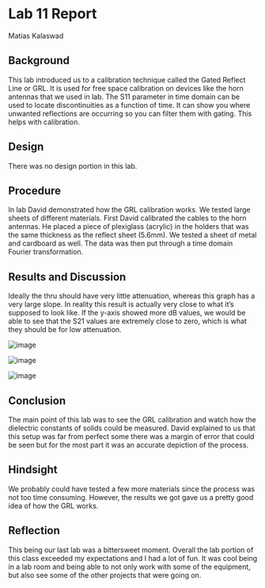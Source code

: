 # Lab 11 Report
Matias Kalaswad

## Background
This lab introduced us to a calibration technique called the Gated Reflect Line or GRL. It is used for free space calibration on devices like the horn antennas that we used in lab. The S11 parameter in time domain can be used to locate discontinuities as a function of time. It can show you where unwanted reflections are occurring so you can filter them with gating. This helps with calibration.

## Design
There was no design portion in this lab.

## Procedure
In lab David demonstrated how the GRL calibration works. We tested large sheets of different materials. First David calibrated the cables to the horn antennas. He placed a piece of plexiglass (acrylic) in the holders that was the same thickness as the reflect sheet (5.6mm). We tested a sheet of metal and cardboard as well. The data was then put through a time domain Fourier transformation. 

## Results and Discussion
Ideally the thru should have very little attenuation, whereas this graph has a very large slope. In reality this result is actually very close to what it’s supposed to look like. If the y-axis showed more dB values, we would be able to see that the S21 values are extremely close to zero, which is what they should be for low attenuation.

![image](https://github.com/CourseReps/ECEN452-Spring2016/blob/master/Students/kalaswad/Lab11/Free_Space_Measurements.png)

![image](https://github.com/CourseReps/ECEN452-Spring2016/blob/master/Students/kalaswad/Lab11/S11_TD_wReflect_preGRLcal.png)

![image](https://github.com/CourseReps/ECEN452-Spring2016/blob/master/Students/kalaswad/Lab11/S21_Thru_postGRL.png)

## Conclusion
The main point of this lab was to see the GRL calibration and watch how the dielectric constants of solids could be measured.  David explained to us that this setup was far from perfect some there was a margin of error that could be seen but for the most part it was an accurate depiction of the process.

## Hindsight
We probably could have tested a few more materials since the process was not too time consuming. However, the results we got gave us a pretty good idea of how the GRL works.

## Reflection
This being our last lab was a bittersweet moment. Overall the lab portion of this class exceeded my expectations and I had a lot of fun. It was cool being in a lab room and being able to not only work with some of the equipment, but also see some of the other projects that were going on. 
